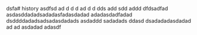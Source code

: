 dsfa# history
asdfsd
ad
d
d
d
ad
d
d
dds
add
sdd
addd
dfdsadfad
asdasddadadsadadasfadasdadad
adadasdadfadad
dsddddadadsadsadasdadads
asdaddd
sadadads
ddasd
dsadadadasdadad
ad
ad
asdadad
adasdf

